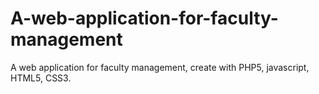# A-web-application-for-faculty-management
A web application for faculty management, create with PHP5, javascript, HTML5, CSS3.
